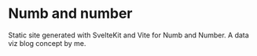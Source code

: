 # Numb and number

Static site generated with SvelteKit and Vite for Numb and Number. A data viz blog concept by me.